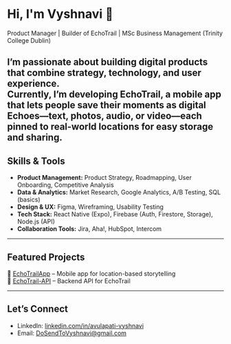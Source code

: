 # Hi, I'm Vyshnavi 👋

Product Manager | Builder of EchoTrail | MSc Business Management (Trinity College Dublin)

I’m passionate about building digital products that combine strategy, technology, and user experience.  
Currently, I’m developing EchoTrail, a mobile app that lets people save their moments as digital Echoes—text, photos, audio, or video—each pinned to real-world locations for easy storage and sharing.
---

##  Skills & Tools
- **Product Management:** Product Strategy, Roadmapping, User Onboarding, Competitive Analysis  
- **Data & Analytics:** Market Research, Google Analytics, A/B Testing, SQL (basics)  
- **Design & UX:** Figma, Wireframing, Usability Testing  
- **Tech Stack:** React Native (Expo), Firebase (Auth, Firestore, Storage), Node.js (API)  
- **Collaboration Tools:** Jira, Aha!, HubSpot, Intercom  

---

##  Featured Projects
🔹 [EchoTrailApp](https://github.com/VyshnaviAvulapati/EchotrailApp) – Mobile app for location-based storytelling  
🔹 [EchoTrail-API](https://github.com/VyshnaviAvulapati/Echotrail-API) – Backend API for EchoTrail  

---

##  Let’s Connect
- LinkedIn: [linkedin.com/in/avulapati-vyshnavi](https://linkedin.com/in/avulapati-vyshnavi)  
- Email: DoSendToVyshnavi@gmail.com  

<!--
**VyshnaviAvulapati/VyshnaviAvulapati** is a ✨ _special_ ✨ repository because its `README.md` (this file) appears on your GitHub profile.

Here are some ideas to get you started:

- 🔭 I’m currently working on ...
- 🌱 I’m currently learning ...
- 👯 I’m looking to collaborate on ...
- 🤔 I’m looking for help with ...
- 💬 Ask me about ...
- 📫 How to reach me: ...
- 😄 Pronouns: ...
- ⚡ Fun fact: ...
-->
